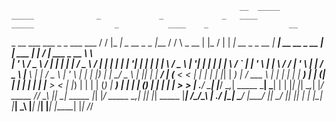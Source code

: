                                                        __  _____                  _____              _             _             _   ____                                    _____                  _           ____    _                  __   
  _ __     ___   ___   _   _            ___    ___    / / |_   _|  _ __   _   _  |___ /             / \     _ __  | |_          / | | ___|            __ _   _ __           | ____| __  __  _ __   | |   ___   | ___|  / |   ___    _ __   \ \  
 | '_ \   / _ \ / __| | | | |          / _ \  / __|  | |    | |   | '__| | | | |   |_ \            / _ \   | '__| | __|         | | |___ \           / _` | | '_ \          |  _|   \ \/ / | '_ \  | |  / _ \  |___ \  | |  / _ \  | '_ \   | | 
 | |_) | |  __/ \__ \ | |_| |         |  __/ | (__  < <     | |   | |    | |_| |  ___) |          / ___ \  | |    | |_          | |  ___) |         | (_| | | | | |         | |___   >  <  | |_) | | | | (_) |  ___) | | | | (_) | | | | |   > >
 | .__/   \___| |___/  \__,_|  _____   \___|  \___|  | |    |_|   |_|     \__,_| |____/   _____  /_/   \_\ |_|     \__|  _____  |_| |____/   _____   \__,_| |_| |_|  _____  |_____| /_/\_\ | .__/  |_|  \___/  |____/  |_|  \___/  |_| |_|  | | 
 |_|                          |_____|                 \_\                                |_____|                        |_____|             |_____|                 |_____|                |_|                                             /_/  


